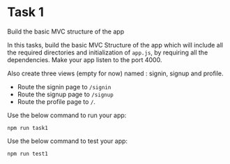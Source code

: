# Task 1

Build the basic MVC structure of the app

In this tasks, build the basic MVC Structure of the app which will include all the required directories and initialization of `app.js`, by requiring all the dependencies. Make your app listen to the port 4000.

Also create three views (empty for now) named : signin, signup and profile.

- Route the signin page to `/signin`
- Route the signup page to `/signup`
- Route the profile page to `/`.

Use the below command to run your app:

```
npm run task1
```

Use the below command to test your app:

```
npm run test1
```

